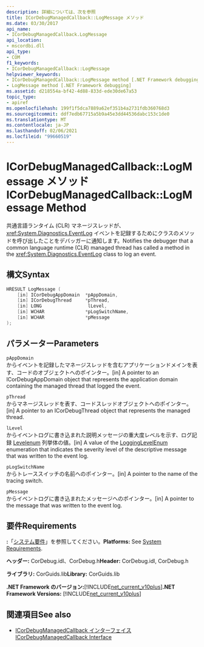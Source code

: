 ```yaml
---
description: 詳細については、次を参照
title: ICorDebugManagedCallback::LogMessage メソッド
ms.date: 03/30/2017
api_name:
- ICorDebugManagedCallback.LogMessage
api_location:
- mscordbi.dll
api_type:
- COM
f1_keywords:
- ICorDebugManagedCallback::LogMessage
helpviewer_keywords:
- ICorDebugManagedCallback::LogMessage method [.NET Framework debugging]
- LogMessage method [.NET Framework debugging]
ms.assetid: d218554a-bf42-4d88-833d-ede30de67a53
topic_type:
- apiref
ms.openlocfilehash: 199f1f5dca7889a62ef351b4a2731fdb360768d3
ms.sourcegitcommit: ddf7edb67715a5b9a45e3dd44536dabc153c1de0
ms.translationtype: MT
ms.contentlocale: ja-JP
ms.lasthandoff: 02/06/2021
ms.locfileid: "99660519"
---
```

# <a name="icordebugmanagedcallbacklogmessage-method"></a><span data-ttu-id="d635e-103">ICorDebugManagedCallback::LogMessage メソッド</span><span class="sxs-lookup"><span data-stu-id="d635e-103">ICorDebugManagedCallback::LogMessage Method</span></span>

<span data-ttu-id="d635e-104">共通言語ランタイム (CLR) マネージスレッドが、 <xref:System.Diagnostics.EventLog> イベントを記録するためにクラスのメソッドを呼び出したことをデバッガーに通知します。</span><span class="sxs-lookup"><span data-stu-id="d635e-104">Notifies the debugger that a common language runtime (CLR) managed thread has called a method in the <xref:System.Diagnostics.EventLog> class to log an event.</span></span>  
  
## <a name="syntax"></a><span data-ttu-id="d635e-105">構文</span><span class="sxs-lookup"><span data-stu-id="d635e-105">Syntax</span></span>  
  
```cpp  
HRESULT LogMessage (  
    [in] ICorDebugAppDomain  *pAppDomain,  
    [in] ICorDebugThread     *pThread,  
    [in] LONG                 lLevel,  
    [in] WCHAR               *pLogSwitchName,  
    [in] WCHAR               *pMessage  
);  
```  
  
## <a name="parameters"></a><span data-ttu-id="d635e-106">パラメーター</span><span class="sxs-lookup"><span data-stu-id="d635e-106">Parameters</span></span>  

 `pAppDomain`  
 <span data-ttu-id="d635e-107">からイベントを記録したマネージスレッドを含むアプリケーションドメインを表す、コードのオブジェクトへのポインター。</span><span class="sxs-lookup"><span data-stu-id="d635e-107">[in] A pointer to an ICorDebugAppDomain object that represents the application domain containing the managed thread that logged the event.</span></span>  
  
 `pThread`  
 <span data-ttu-id="d635e-108">からマネージスレッドを表す、コードスレッドオブジェクトへのポインター。</span><span class="sxs-lookup"><span data-stu-id="d635e-108">[in] A pointer to an ICorDebugThread object that represents the managed thread.</span></span>  
  
 `lLevel`  
 <span data-ttu-id="d635e-109">からイベントログに書き込まれた説明メッセージの重大度レベルを示す、ログ記録 [Levelenum](logginglevelenum-enumeration.md) 列挙体の値。</span><span class="sxs-lookup"><span data-stu-id="d635e-109">[in] A value of the [LoggingLevelEnum](logginglevelenum-enumeration.md) enumeration that indicates the severity level of the descriptive message that was written to the event log.</span></span>  
  
 `pLogSwitchName`  
 <span data-ttu-id="d635e-110">からトレーススイッチの名前へのポインター。</span><span class="sxs-lookup"><span data-stu-id="d635e-110">[in] A pointer to the name of the tracing switch.</span></span>  
  
 `pMessage`  
 <span data-ttu-id="d635e-111">からイベントログに書き込まれたメッセージへのポインター。</span><span class="sxs-lookup"><span data-stu-id="d635e-111">[in] A pointer to the message that was written to the event log.</span></span>  
  
## <a name="requirements"></a><span data-ttu-id="d635e-112">要件</span><span class="sxs-lookup"><span data-stu-id="d635e-112">Requirements</span></span>  

 <span data-ttu-id="d635e-113">**:**「[システム要件](../../get-started/system-requirements.md)」を参照してください。</span><span class="sxs-lookup"><span data-stu-id="d635e-113">**Platforms:** See [System Requirements](../../get-started/system-requirements.md).</span></span>  
  
 <span data-ttu-id="d635e-114">**ヘッダー:** CorDebug.idl、CorDebug.h</span><span class="sxs-lookup"><span data-stu-id="d635e-114">**Header:** CorDebug.idl, CorDebug.h</span></span>  
  
 <span data-ttu-id="d635e-115">**ライブラリ:** CorGuids.lib</span><span class="sxs-lookup"><span data-stu-id="d635e-115">**Library:** CorGuids.lib</span></span>  
  
 <span data-ttu-id="d635e-116">**.NET Framework のバージョン:**[!INCLUDE[net_current_v10plus](../../../../includes/net-current-v10plus-md.md)]</span><span class="sxs-lookup"><span data-stu-id="d635e-116">**.NET Framework Versions:** [!INCLUDE[net_current_v10plus](../../../../includes/net-current-v10plus-md.md)]</span></span>  
  
## <a name="see-also"></a><span data-ttu-id="d635e-117">関連項目</span><span class="sxs-lookup"><span data-stu-id="d635e-117">See also</span></span>

- [<span data-ttu-id="d635e-118">ICorDebugManagedCallback インターフェイス</span><span class="sxs-lookup"><span data-stu-id="d635e-118">ICorDebugManagedCallback Interface</span></span>](icordebugmanagedcallback-interface.md)
